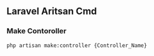 ## Laravel Aritsan Cmd

### Make Contoroller
```bash
php artisan make:controller {Controller_Name}
```
